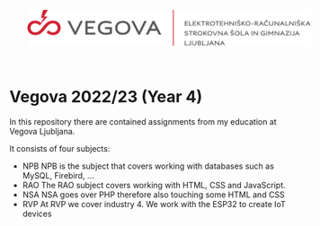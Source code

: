 <p align="center">
  <img src="vegova.png" style="padding: 32px" />
</p>

# Vegova 2022/23 (Year 4)

In this repository there are contained assignments from my education at Vegova Ljubljana. 

It consists of four subjects:
- NPB
  NPB is the subject that covers working with databases such as MySQL, Firebird, ...
- RAO
  The RAO subject covers working with HTML, CSS and JavaScript.
- NSA
  NSA goes over PHP therefore also touching some HTML and CSS
- RVP
  At RVP we cover industry 4. We work with the ESP32 to create IoT devices